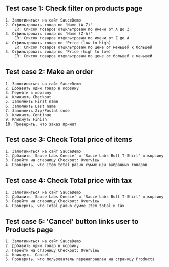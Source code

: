 ## Test case 1: Check filter on products page
    1. Залогиниться на сайт SauceDemo
    2. Отфильтровать товар по 'Name (A-Z)'
        ER: Список товаров отфильтрован по имени от A до Z
    3. Отфильтровать товар по 'Name (Z-A)'
        ER: Список товаров отфильтрован по имени от Z до A
    4. Отфильтровать товар по 'Price (low to high)'
        ER: Список товаров отфильтрован по цене от меньшей к большей
    5. Отфильтровать товар по 'Price (high to low)'
        ER: Список товаров отфильтрован по цене от большей к меньшей

## Test case 2: Make an order
    1. Залогиниться на сайт SauceDemo
    2. Добавить один товар в корзину
    3. Перейти в корзину
    4. Кликнуть Checkout
    5. Заполнить First name
    6. Заполнить Last name
    7. Заполнить Zip/Postal code
    8. Кликнуть Continue
    9. Кликнуть Finish
    10. Проверить, что заказ принят

## Test case 3: Check Total price of items
    1. Залогиниться на сайт SauceDemo
    2. Добавить 'Sauce Labs Onesie' и 'Sauce Labs Bolt T-Shirt' в корзину
    3. Перейти на старницу Checkout: Overview
    4. Проверить, что Item total равно сумме цен выбранных товаров

## Test case 4: Check Total price with tax
    1. Залогиниться на сайт SauceDemo
    2. Добавить 'Sauce Labs Onesie' и 'Sauce Labs Bolt T-Shirt' в корзину
    3. Перейти на старницу Checkout: Overview
    4. Проверить, что Total равно сумме Item total и Tax

## Test case 5: 'Cancel' button links user to Products page
    1. Залогиниться на сайт SauceDemo
    2. Добавить один товар в корзину
    3. Перейти на старницу Checkout: Overview
    4. Кликнуть 'Cancel'
    5. Проверить, что пользователь перенаправлен на страницу Products